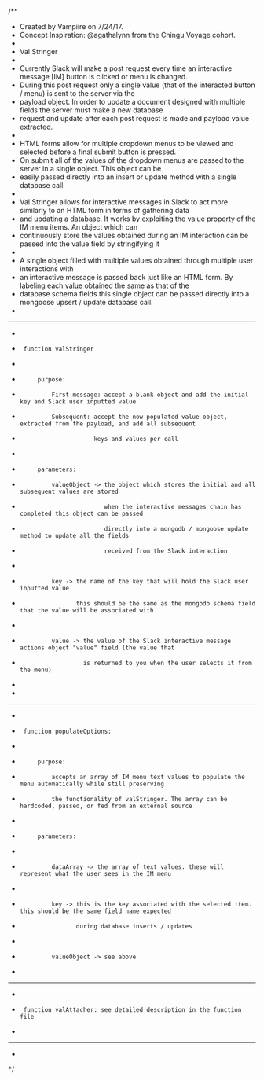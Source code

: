 /**
 * Created by Vampiire on 7/24/17.
 * Concept Inspiration: @agathalynn from the Chingu Voyage cohort.
 * 
 * Val Stringer
 *
 * Currently Slack will make a post request every time an interactive message [IM] button is clicked or menu is changed.
 * During this post request only a single value (that of the interacted button / menu) is sent to the server via the
 * payload object. In order to update a document designed with multiple fields the server must make a new database
 * request and update after each post request is made and payload value extracted.
 *
 * HTML forms allow for multiple dropdown menus to be viewed and selected before a final submit button is pressed.
 * On submit all of the values of the dropdown menus are passed to the server in a single object. This object can be
 * easily passed directly into an insert or update method with a single database call. 
 *
 * Val Stringer allows for interactive messages in Slack to act more similarly to an HTML form in terms of gathering data
 * and updating a database. It works by exploiting the value property of the IM menu items. An object which can 
 * continuously store the values obtained during an IM interaction can be passed into the value field by stringifying it 
 * 
 * A single object filled with multiple values obtained through multiple user interactions with
 * an interactive message is passed back just like an HTML form. By labeling each value obtained the same as that of the
 * database schema fields this single object can be passed directly into a mongoose upsert / update database call.
 *
 * *********************************************************************************************************************
 *
 *      function valStringer
 *      
 *          purpose:
 *              First message: accept a blank object and add the initial key and Slack user inputted value
 *              Subsequent: accept the now populated value object, extracted from the payload, and add all subsequent
 *                          keys and values per call 
 *                          
 *          parameters:
 *              valueObject -> the object which stores the initial and all subsequent values are stored
 *                             when the interactive messages chain has completed this object can be passed
 *                             directly into a mongodb / mongoose update method to update all the fields
 *                             received from the Slack interaction
 *
 *              key -> the name of the key that will hold the Slack user inputted value
 *                     this should be the same as the mongodb schema field that the value will be associated with
 *
 *              value -> the value of the Slack interactive message actions object "value" field (the value that
 *                       is returned to you when the user selects it from the menu)
 *
 *
 * *********************************************************************************************************************
 *
 *      function populateOptions:
 *      
 *          purpose: 
 *              accepts an array of IM menu text values to populate the menu automatically while still preserving
 *              the functionality of valStringer. The array can be hardcoded, passed, or fed from an external source
 *              
 *          parameters:
 *           
 *              dataArray -> the array of text values. these will represent what the user sees in the IM menu 
 *              
 *              key -> this is the key associated with the selected item. this should be the same field name expected
 *                     during database inserts / updates 
 *                     
 *              valueObject -> see above
 *              
 * *********************************************************************************************************************
 * 
 *      function valAttacher: see detailed description in the function file 
 * 
 * *********************************************************************************************************************
 *
 */




